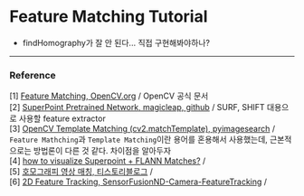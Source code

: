 # Feature Matching Tutorial

* findHomography가 잘 안 된다... 직접 구현해봐야하나?


***
### Reference 
[1] [Feature Matching, OpenCV.org](https://docs.opencv.org/master/dc/dc3/tutorial_py_matcher.html) / OpenCV 공식 문서 <br/>
[2] [SuperPoint Pretrained Network, magicleap, github](https://github.com/magicleap/SuperPointPretrainedNetwork) / SURF, SHIFT 대용으로 사용할 feature extractor <br/>
[3] [OpenCV Template Matching (cv2.matchTemplate), pyimagesearch](https://www.pyimagesearch.com/2021/03/22/opencv-template-matching-cv2-matchtemplate/) / ```Feature Mathching```과 ```Template Matching```이란 용어를 혼용해서 사용했는데, 근본적으로는 방법론이 다른 것 같다. 차이점을 알아두자 <br/>
[4] [how to visualize Superpoint + FLANN Matches?](https://github.com/Shiaoming/Python-VO/issues/7) /  <br/>
[5] [호모그래피 영상 매칭, 티스토리블로그](https://deep-learning-study.tistory.com/262) /  <br/>
[6] [2D Feature Tracking, SensorFusionND-Camera-FeatureTracking](https://github.com/ken-power/SensorFusionND-Camera-FeatureTracking) /  <br/>


